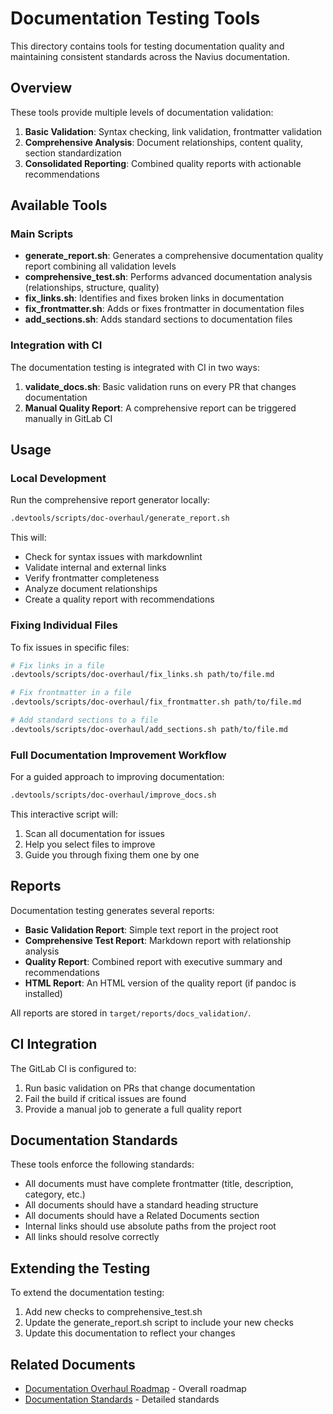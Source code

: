 # Documentation Testing Tools

This directory contains tools for testing documentation quality and maintaining consistent standards across the Navius documentation.

## Overview

These tools provide multiple levels of documentation validation:

1. **Basic Validation**: Syntax checking, link validation, frontmatter validation
2. **Comprehensive Analysis**: Document relationships, content quality, section standardization  
3. **Consolidated Reporting**: Combined quality reports with actionable recommendations

## Available Tools

### Main Scripts

- **generate_report.sh**: Generates a comprehensive documentation quality report combining all validation levels
- **comprehensive_test.sh**: Performs advanced documentation analysis (relationships, structure, quality)
- **fix_links.sh**: Identifies and fixes broken links in documentation
- **fix_frontmatter.sh**: Adds or fixes frontmatter in documentation files
- **add_sections.sh**: Adds standard sections to documentation files

### Integration with CI

The documentation testing is integrated with CI in two ways:

1. **validate_docs.sh**: Basic validation runs on every PR that changes documentation
2. **Manual Quality Report**: A comprehensive report can be triggered manually in GitLab CI

## Usage

### Local Development

Run the comprehensive report generator locally:

```bash
.devtools/scripts/doc-overhaul/generate_report.sh
```

This will:
- Check for syntax issues with markdownlint
- Validate internal and external links
- Verify frontmatter completeness
- Analyze document relationships
- Create a quality report with recommendations

### Fixing Individual Files

To fix issues in specific files:

```bash
# Fix links in a file
.devtools/scripts/doc-overhaul/fix_links.sh path/to/file.md

# Fix frontmatter in a file
.devtools/scripts/doc-overhaul/fix_frontmatter.sh path/to/file.md

# Add standard sections to a file
.devtools/scripts/doc-overhaul/add_sections.sh path/to/file.md
```

### Full Documentation Improvement Workflow

For a guided approach to improving documentation:

```bash
.devtools/scripts/doc-overhaul/improve_docs.sh
```

This interactive script will:
1. Scan all documentation for issues
2. Help you select files to improve
3. Guide you through fixing them one by one

## Reports

Documentation testing generates several reports:

- **Basic Validation Report**: Simple text report in the project root
- **Comprehensive Test Report**: Markdown report with relationship analysis
- **Quality Report**: Combined report with executive summary and recommendations
- **HTML Report**: An HTML version of the quality report (if pandoc is installed)

All reports are stored in `target/reports/docs_validation/`.

## CI Integration

The GitLab CI is configured to:

1. Run basic validation on PRs that change documentation
2. Fail the build if critical issues are found
3. Provide a manual job to generate a full quality report

## Documentation Standards

These tools enforce the following standards:

- All documents must have complete frontmatter (title, description, category, etc.)
- All documents should have a standard heading structure
- All documents should have a Related Documents section
- Internal links should use absolute paths from the project root
- All links should resolve correctly

## Extending the Testing

To extend the documentation testing:

1. Add new checks to comprehensive_test.sh
2. Update the generate_report.sh script to include your new checks
3. Update this documentation to reflect your changes

## Related Documents

- [Documentation Overhaul Roadmap](/docs/roadmaps/12_document_overhaul.md) - Overall roadmap
- [Documentation Standards](/docs/reference/documentation-standards.md) - Detailed standards 